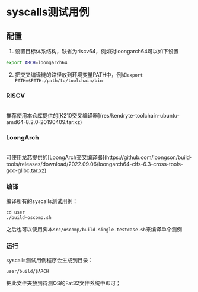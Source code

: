 # syscalls测试用例

## 配置

1. 设置目标体系结构，缺省为riscv64，例如对loongarch64可以如下设置

```bash
export ARCH=loongarch64
```

2. 把交叉编译链的路径放到环境变量PATH中，例如`export PATH=$PATH:/path/to/toolchain/bin`

### RISCV

<br>
推荐使用本仓库提供的[K210交叉编译器](res/kendryte-toolchain-ubuntu-amd64-8.2.0-20190409.tar.xz)

### LoongArch

<br>
可使用龙芯提供的[LoongArch交叉编译器](https://github.com/loongson/build-tools/releases/download/2022.09.06/loongarch64-clfs-6.3-cross-tools-gcc-glibc.tar.xz)

### 编译
编译所有的syscalls测试用例：
```
cd user
./build-oscomp.sh
```
之后也可以使用脚本`src/oscomp/build-single-testcase.sh`来编译单个测例

### 运行
syscalls测试用例程序会生成到目录：
```
user/build/$ARCH
```
把此文件夹放到待测OS的Fat32文件系统中即可；
